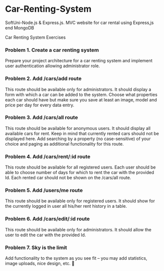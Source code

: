 # Car-Renting-System
SoftUni-Node.js &amp; Express.js. MVC website for car rental using Express,js end MongoDB

Car Renting System Exercises

### Problem 1.	Create a car renting system
Prepare your project architecture for a car renting system and implement user authentication allowing administrator role.
### Problem 2.	Add /cars/add route
This route should be available only for administrators. It should display a form with which a car can be added to the system. Choose what properties each car should have but make sure you save at least an image, model and price per day for every data entry.
### Problem 3.	Add /cars/all route
This route should be available for anonymous users. It should display all available cars for rent. Keep in mind that currently rented cars should not be displayed here. Add searching by a property (no case-sensitive) of your choice and paging as additional functionality for this route. 
### Problem 4.	Add /cars/rent/:id route
This route should be available for all registered users. Each user should be able to choose number of days for which to rent the car with the provided Id. Each rented car should not be shown on the /cars/all route.
### Problem 5.	Add /users/me route
This route should be available only for registered users. It should show for the currently logged in user all his/her rent history in a table.
### Problem 6.	Add /cars/edit/:id route
This route should be available only for administrators. It should allow the user to edit the car with the provided Id.
### Problem 7.	Sky is the limit
Add functionality to the system as you see fit – you may add statistics, image uploads, nice design, etc. 

